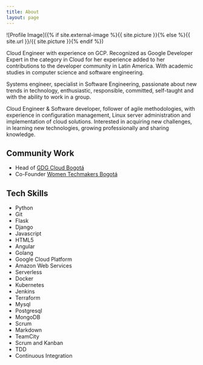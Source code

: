 ```yaml
---
title: About
layout: page
---
```

![Profile Image]({% if site.external-image %}{{ site.picture }}{% else %}{{ site.url }}/{{ site.picture }}{% endif %})

<p>Cloud Engineer with experience on GCP. Recognized as Google Developer Expert 
in the category in Cloud for her experience added to her contributions to the 
developer community in Latin America. With academic studies in computer science
and software engineering.</p>

<p>Systems engineer, specialist in Software Engineering, passionate about new 
trends in technology, enthusiastic, responsible, committed, self-taught and with
the ability to work in a group. </p>

<p>Cloud Engineer & Software developer, follower of agile methodologies, with 
experience in configuration management, Linux server administration and 
implementation of cloud solutions. Interested in acquiring new challenges, in 
learning new technologies, growing professionally and sharing knowledge. </p>


<h2>Community Work</h2>

<ul>
	<li> Head of <a href="https://www.meetup.com/es-ES/GGD-Cloud-Bogota/"> GDG Cloud Bogotá </a></li>
	<li> Co-Founder <a href="https://www.meetup.com/es-ES/WTM-Bogota/"> Women Techmakers Bogotá </a></li>
</ul>


<h2>Tech Skills</h2>

<ul class="skill-list">
	<li>Python</li>
	<li>Git</li>
	<li>Flask</li>
	<li>Django</li>
	<li>Javascript</li>
	<li>HTML5</li>
	<li>Angular</li>
	<li>Golang</li>
	<li>Google Cloud Platform</li>
	<li>Amazon Web Services</li>
	<li>Serverless</li>
	<li>Docker</li>
	<li>Kubernetes</li>
	<li>Jenkins</li>
	<li>Terraform</li>
	<li>Mysql</li>
	<li>Postgresql</li>
	<li>MongoDB</li>
	<li>Scrum</li>
	<li>Markdown</li>
	<li>TeamCity</li>
	<li>Scrum and Kanban</li>
	<li>TDD</li>
	<li>Continuous Integration</li>
</ul>


